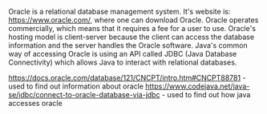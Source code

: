 
Oracle is a relational database management system. It's website is: https://www.oracle.com/, where one can download Oracle. Oracle operates commercially, which means that it requires a fee for a user to use. Oracle's hosting model is client-server because the client can access the database information and the server handles the Oracle software. Java's common way of accessing Oracle is using an API called JDBC (Java Database Connectivity) which allows Java to interact with relational databases. 


https://docs.oracle.com/database/121/CNCPT/intro.htm#CNCPT88781 - used to find out information about oracle 
https://www.codejava.net/java-se/jdbc/connect-to-oracle-database-via-jdbc - used to find out how java accesses oracle 
